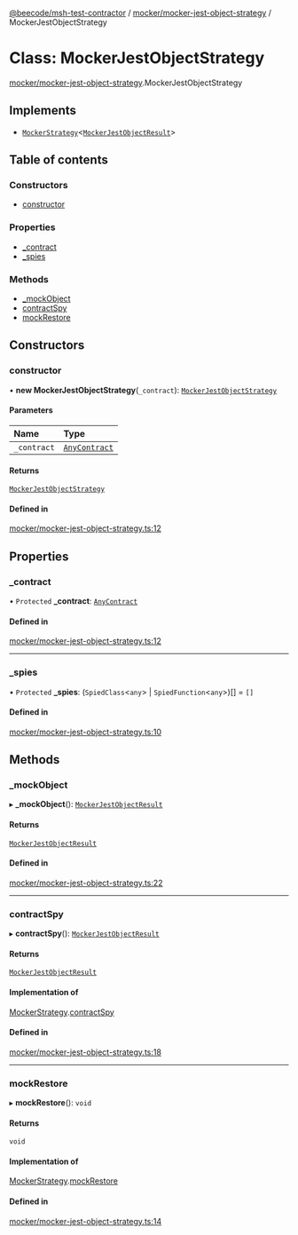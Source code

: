 [@beecode/msh-test-contractor](../README.md) / [mocker/mocker-jest-object-strategy](../modules/mocker_mocker_jest_object_strategy.md) / MockerJestObjectStrategy

# Class: MockerJestObjectStrategy

[mocker/mocker-jest-object-strategy](../modules/mocker_mocker_jest_object_strategy.md).MockerJestObjectStrategy

## Implements

- [`MockerStrategy`](../interfaces/mocker_mocker_strategy.MockerStrategy.md)\<[`MockerJestObjectResult`](../modules/mocker_mocker_jest_object_strategy.md#mockerjestobjectresult)\>

## Table of contents

### Constructors

- [constructor](mocker_mocker_jest_object_strategy.MockerJestObjectStrategy.md#constructor)

### Properties

- [\_contract](mocker_mocker_jest_object_strategy.MockerJestObjectStrategy.md#_contract)
- [\_spies](mocker_mocker_jest_object_strategy.MockerJestObjectStrategy.md#_spies)

### Methods

- [\_mockObject](mocker_mocker_jest_object_strategy.MockerJestObjectStrategy.md#_mockobject)
- [contractSpy](mocker_mocker_jest_object_strategy.MockerJestObjectStrategy.md#contractspy)
- [mockRestore](mocker_mocker_jest_object_strategy.MockerJestObjectStrategy.md#mockrestore)

## Constructors

### constructor

• **new MockerJestObjectStrategy**(`_contract`): [`MockerJestObjectStrategy`](mocker_mocker_jest_object_strategy.MockerJestObjectStrategy.md)

#### Parameters

| Name | Type |
| :------ | :------ |
| `_contract` | [`AnyContract`](../modules/types.md#anycontract) |

#### Returns

[`MockerJestObjectStrategy`](mocker_mocker_jest_object_strategy.MockerJestObjectStrategy.md)

#### Defined in

[mocker/mocker-jest-object-strategy.ts:12](https://github.com/beecode-rs/msh-test-contractor/blob/05cbddf/src/mocker/mocker-jest-object-strategy.ts#L12)

## Properties

### \_contract

• `Protected` **\_contract**: [`AnyContract`](../modules/types.md#anycontract)

#### Defined in

[mocker/mocker-jest-object-strategy.ts:12](https://github.com/beecode-rs/msh-test-contractor/blob/05cbddf/src/mocker/mocker-jest-object-strategy.ts#L12)

___

### \_spies

• `Protected` **\_spies**: (`SpiedClass`\<`any`\> \| `SpiedFunction`\<`any`\>)[] = `[]`

#### Defined in

[mocker/mocker-jest-object-strategy.ts:10](https://github.com/beecode-rs/msh-test-contractor/blob/05cbddf/src/mocker/mocker-jest-object-strategy.ts#L10)

## Methods

### \_mockObject

▸ **_mockObject**(): [`MockerJestObjectResult`](../modules/mocker_mocker_jest_object_strategy.md#mockerjestobjectresult)

#### Returns

[`MockerJestObjectResult`](../modules/mocker_mocker_jest_object_strategy.md#mockerjestobjectresult)

#### Defined in

[mocker/mocker-jest-object-strategy.ts:22](https://github.com/beecode-rs/msh-test-contractor/blob/05cbddf/src/mocker/mocker-jest-object-strategy.ts#L22)

___

### contractSpy

▸ **contractSpy**(): [`MockerJestObjectResult`](../modules/mocker_mocker_jest_object_strategy.md#mockerjestobjectresult)

#### Returns

[`MockerJestObjectResult`](../modules/mocker_mocker_jest_object_strategy.md#mockerjestobjectresult)

#### Implementation of

[MockerStrategy](../interfaces/mocker_mocker_strategy.MockerStrategy.md).[contractSpy](../interfaces/mocker_mocker_strategy.MockerStrategy.md#contractspy)

#### Defined in

[mocker/mocker-jest-object-strategy.ts:18](https://github.com/beecode-rs/msh-test-contractor/blob/05cbddf/src/mocker/mocker-jest-object-strategy.ts#L18)

___

### mockRestore

▸ **mockRestore**(): `void`

#### Returns

`void`

#### Implementation of

[MockerStrategy](../interfaces/mocker_mocker_strategy.MockerStrategy.md).[mockRestore](../interfaces/mocker_mocker_strategy.MockerStrategy.md#mockrestore)

#### Defined in

[mocker/mocker-jest-object-strategy.ts:14](https://github.com/beecode-rs/msh-test-contractor/blob/05cbddf/src/mocker/mocker-jest-object-strategy.ts#L14)
